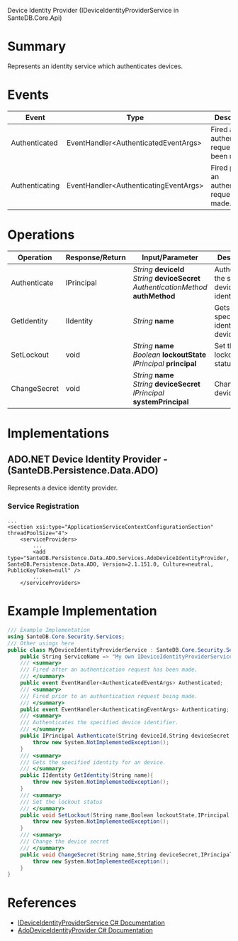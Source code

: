 Device Identity Provider (IDeviceIdentityProviderService in SanteDB.Core.Api)

# Summary
Represents an identity service which authenticates devices.

# Events

|Event|Type|Description|
|-|-|-|
|Authenticated|EventHandler&lt;AuthenticatedEventArgs>|Fired after an authentication request has been made.|
|Authenticating|EventHandler&lt;AuthenticatingEventArgs>|Fired prior to an authentication request being made.|

# Operations

|Operation|Response/Return|Input/Parameter|Description|
|-|-|-|-|
|Authenticate|IPrincipal|*String* **deviceId**<br/>*String* **deviceSecret**<br/>*AuthenticationMethod* **authMethod**|Authenticates the specified device identifier.|
|GetIdentity|IIdentity|*String* **name**|Gets the specified identity for an device.|
|SetLockout|void|*String* **name**<br/>*Boolean* **lockoutState**<br/>*IPrincipal* **principal**|Set the lockout status|
|ChangeSecret|void|*String* **name**<br/>*String* **deviceSecret**<br/>*IPrincipal* **systemPrincipal**|Change the device secret|

# Implementations


## ADO.NET Device Identity Provider - (SanteDB.Persistence.Data.ADO)
Represents a device identity provider.

### Service Registration
```markup
...
<section xsi:type="ApplicationServiceContextConfigurationSection" threadPoolSize="4">
	<serviceProviders>
		...
		<add type="SanteDB.Persistence.Data.ADO.Services.AdoDeviceIdentityProvider, SanteDB.Persistence.Data.ADO, Version=2.1.151.0, Culture=neutral, PublicKeyToken=null" />
		...
	</serviceProviders>
```
# Example Implementation
```csharp
/// Example Implementation
using SanteDB.Core.Security.Services;
/// Other usings here
public class MyDeviceIdentityProviderService : SanteDB.Core.Security.Services.IDeviceIdentityProviderService { 
	public String ServiceName => "My own IDeviceIdentityProviderService service";
	/// <summary>
	/// Fired after an authentication request has been made.
	/// </summary>
	public event EventHandler<AuthenticatedEventArgs> Authenticated;
	/// <summary>
	/// Fired prior to an authentication request being made.
	/// </summary>
	public event EventHandler<AuthenticatingEventArgs> Authenticating;
	/// <summary>
	/// Authenticates the specified device identifier.
	/// </summary>
	public IPrincipal Authenticate(String deviceId,String deviceSecret,AuthenticationMethod authMethod){
		throw new System.NotImplementedException();
	}
	/// <summary>
	/// Gets the specified identity for an device.
	/// </summary>
	public IIdentity GetIdentity(String name){
		throw new System.NotImplementedException();
	}
	/// <summary>
	/// Set the lockout status
	/// </summary>
	public void SetLockout(String name,Boolean lockoutState,IPrincipal principal){
		throw new System.NotImplementedException();
	}
	/// <summary>
	/// Change the device secret
	/// </summary>
	public void ChangeSecret(String name,String deviceSecret,IPrincipal systemPrincipal){
		throw new System.NotImplementedException();
	}
}
```

# References

* [IDeviceIdentityProviderService C# Documentation](http://santesuite.org/assets/doc/net/html/T_SanteDB_Core_Security_Services_IDeviceIdentityProviderService.htm)
* [AdoDeviceIdentityProvider C# Documentation](http://santesuite.org/assets/doc/net/html/T_SanteDB_Persistence_Data_ADO_Services_AdoDeviceIdentityProvider.htm)
